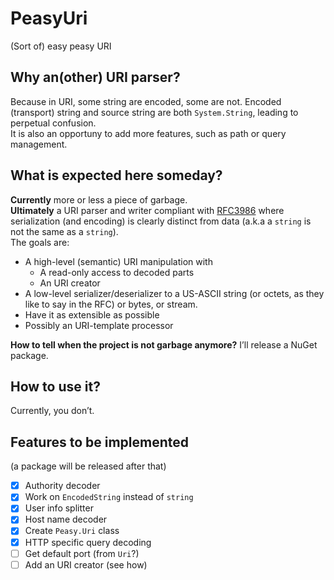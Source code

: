 # PeasyUri
(Sort of) easy peasy URI

## Why an(other) URI parser?

Because in URI, some string are encoded, some are not. Encoded (transport) string and source string are both `System.String`, leading to perpetual confusion.  
It is also an opportuny to add more features, such as path or query management.

## What is expected here someday?
**Currently** more or less a piece of garbage.  
**Ultimately** a URI parser and writer compliant with [RFC3986](https://datatracker.ietf.org/doc/html/rfc3986/) where serialization (and encoding) is clearly distinct from data (a.k.a a `string` is not the same as a `string`).  
The goals are:
- A high-level (semantic) URI manipulation with
  - A read-only access to decoded parts
  - An URI creator
- A low-level serializer/deserializer to a US-ASCII string (or octets, as they like to say in the RFC) or bytes, or stream.
- Have it as extensible as possible
- Possibly an URI-template processor

**How to tell when the project is not garbage anymore?** I’ll release a NuGet package.

## How to use it?

Currently, you don’t.  

## Features to be implemented

(a package will be released after that)

- [x] Authority decoder
- [x] Work on `EncodedString` instead of `string`
- [x] User info splitter
- [x] Host name decoder
- [x] Create `Peasy.Uri` class
- [x] HTTP specific query decoding
- [ ] Get default port (from `Uri`?)
- [ ] Add an URI creator (see how)
